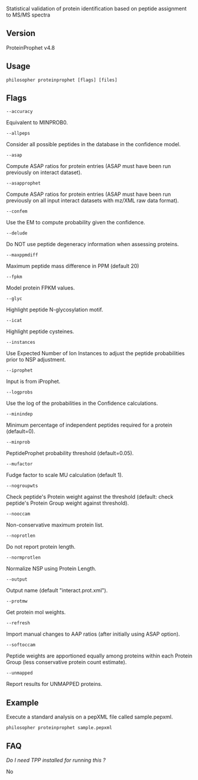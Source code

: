 Statistical validation of protein identification based on peptide assignment to MS/MS spectra


## Version

ProteinProphet v4.8


## Usage

`philosopher proteinprophet [flags] [files]`


## Flags

`--accuracy`

Equivalent to MINPROB0.

`--allpeps`

Consider all possible peptides in the database in the confidence model.

`--asap`

Compute ASAP ratios for protein entries (ASAP must have been run previously on interact dataset).

`--asapprophet`

Compute ASAP ratios for protein entries (ASAP must have been run previously on all input interact datasets with mz/XML raw data format).

`--confem`

Use the EM to compute probability given the confidence.

`--delude`

Do NOT use peptide degeneracy information when assessing proteins.

`--maxppmdiff`

Maximum peptide mass difference in PPM (default 20)

`--fpkm`

Model protein FPKM values.

`--glyc`

Highlight peptide N-glycosylation motif.

`--icat`

Highlight peptide cysteines.

`--instances`

Use Expected Number of Ion Instances to adjust the peptide probabilities prior to NSP adjustment.

`--iprophet`

Input is from iProphet.

`--logprobs`

Use the log of the probabilities in the Confidence calculations.

`--minindep`

Minimum percentage of independent peptides required for a protein (default=0).

`--minprob`

PeptideProphet probability threshold (default=0.05).

`--mufactor`

Fudge factor to scale MU calculation (default 1).

`--nogroupwts`

Check peptide's Protein weight against the threshold (default: check peptide's Protein Group weight against threshold).

`--nooccam`

Non-conservative maximum protein list.

`--noprotlen`

Do not report protein length.

`--normprotlen`

Normalize NSP using Protein Length.

`--output`

Output name (default "interact.prot.xml").

`--protmw`

Get protein mol weights.

`--refresh`

Import manual changes to AAP ratios (after initially using ASAP option).

`--softoccam`

Peptide weights are apportioned equally among proteins within each Protein Group (less conservative protein count estimate).

`--unmapped`

Report results for UNMAPPED proteins.


## Example

Execute a standard analysis on a pepXML file called sample.pepxml.

`philosopher proteinprophet sample.pepxml`


## FAQ

_Do I need TPP installed for running this ?_

No
